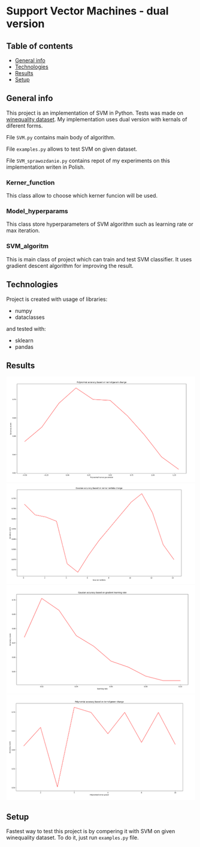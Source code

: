 # Support Vector Machines - dual version

## Table of contents
* [General info](#general-info)
* [Technologies](#technologies)
* [Results](#results)
* [Setup](#setup)

## General info
This project is an implementation of SVM in Python. Tests was made on [winequality dataset](https://archive.ics.uci.edu/dataset/186/wine+quality). My implementation uses dual version with kernals of diferent forms.

File `SVM.py` contains main body of algorithm.

File `examples.py` allows to test SVM on given dataset.

File `SVM_sprawozdanie.py` contains repot of my experiments on this implementation writen in Polish.

### Kerner_function

This class allow to choose which kerner funcion will be used.

### Model_hyperparams

This class store hyperparameters of SVM algorithm such as learning rate or max iteration.

### SVM_algoritm

This is main class of project which can train and test SVM classifier. It uses gradient descent algorithm for improving the result.
	
## Technologies
Project is created with usage of libraries:
* numpy
* dataclasses

and tested with:
* sklearn
* pandas

## Results
![Acc](./images/accuracy_kernalparam_polynomial.png)
![lambda](./images/gausian_based_on_lambda.png)
![learning](./images/learning_impact.png)
![polynomial](./images/polynomial_based_on_power.png)

	
## Setup
Fastest way to test this project is by compering it with SVM on given winequality dataset. To do it, just run `examples.py` file. 